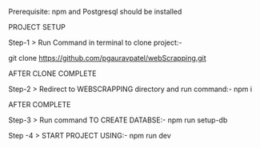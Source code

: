 
Prerequisite: npm and Postgresql should be installed

PROJECT SETUP

Step-1 > Run Command in terminal to clone project:-

git clone https://github.com/pgauravpatel/webScrapping.git

AFTER CLONE COMPLETE

Step-2 >  Redirect to WEBSCRAPPING directory and run command:-
npm i

AFTER COMPLETE

Step-3 > Run command TO CREATE DATABSE:-
npm run setup-db

Step -4 > START PROJECT USING:-
npm run dev

